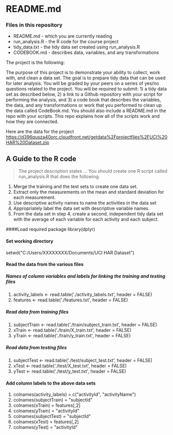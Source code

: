 # README.md

### Files in this repository
* README.md  - which you are currently reading
* run_analysis.R  - the R code for the course project
* tidy_data.txt  - the tidy data set created using run_analysis.R
* CODEBOOK.md  - describes data, variables, and any transformations


The project is the following:


The purpose of this project is to demonstrate your ability to collect, work with, and clean a data set. The goal is to prepare tidy data that can be used for later analysis. You will be graded by your peers on a series of yes/no questions related to the project. You will be required to submit: 1) a tidy data set as described below, 2) a link to a Github repository with your script for performing the analysis, and 3) a code book that describes the variables, the data, and any transformations or work that you performed to clean up the data called CodeBook.md. You should also include a README.md in the repo with your scripts. This repo explains how all of the scripts work and how they are connected. 

Here are the data for the project
https://d396qusza40orc.cloudfront.net/getdata%2Fprojectfiles%2FUCI%20HAR%20Dataset.zip


## A Guide to the R code

>The project description states ...
>You should create one R script called run_analysis.R that does the following. 

1. Merge the training and the test sets to create one data set.
2. Extract only the measurements on the mean and standard deviation for each measurement. 
3. Use descriptive activity names to name the activities in the data set
4. Appropriately label the data set with descriptive variable names. 
5. From the data set in step 4, create a second, independent tidy data set with the average of each variable for each activity and each subject.


####Load required package
library(dplyr)

#### Set working directory
setwd("C:/Users/XXXXXXXX/Documents/UCI HAR Dataset")

#### Read the data from the various files

##### Names of column variables and labels for linking the training and testing files
1. activity_labels <- read.table('./activity_labels.txt', header = FALSE) 
2. features <- read.table('./features.txt', header = FALSE) 

##### Read data from training files
1. subjectTrain <- read.table('./train/subject_train.txt', header = FALSE)
2. xTrain <- read.table('./train/X_train.txt', header = FALSE) 
3. yTrain <- read.table('./train/y_train.txt', header = FALSE)

##### Read data from testing files
1. subjectTest <- read.table('./test/subject_test.txt', header = FALSE)
2. xTest <- read.table('./test/X_test.txt', header = FALSE) 
3. yTest <- read.table('./test/y_test.txt', header = FALSE)

#### Add column labels to the above data sets

1. colnames(activity_labels) = c("activityId", "activityName")
2. colnames(subjectTrain) = "subjectId"
3. colnames(xTrain) = features[,2]
4. colnames(yTrain) = "activityId"
5. colnames(subjectTest) = "subjectId"
6. colnames(xTest) = features[,2]
7. colnames(yTest) = "activityId"

